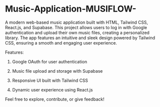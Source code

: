 # Music-Application-MUSIFLOW-
A modern web-based music application built with HTML, Tailwind CSS, React.js, and Supabase. This project allows users to log in with Google authentication and upload their own music files, creating a personalized library. The app features an intuitive and sleek design powered by Tailwind CSS, ensuring a smooth and engaging user experience.

Features:

1. Google OAuth for user authentication
   
2. Music file upload and storage with Supabase
   
3. Responsive UI built with Tailwind CSS
   
4. Dynamic user experience using React.js

Feel free to explore, contribute, or give feedback!
